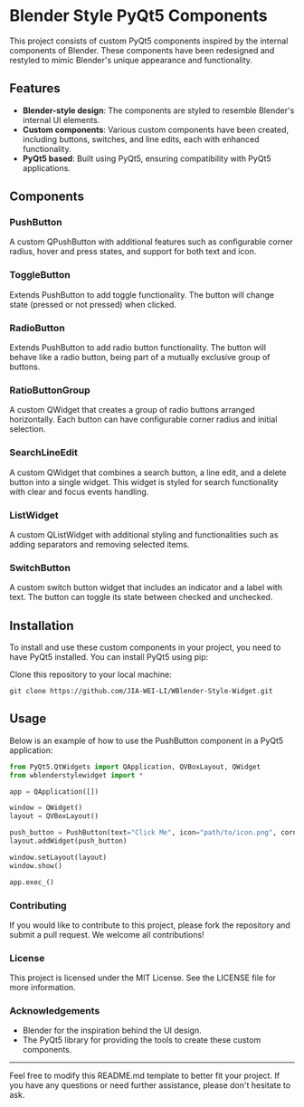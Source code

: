 # Blender Style PyQt5 Components

This project consists of custom PyQt5 components inspired by the internal components of Blender. These components have been redesigned and restyled to mimic Blender's unique appearance and functionality.

## Features

- **Blender-style design**: The components are styled to resemble Blender's internal UI elements.
- **Custom components**: Various custom components have been created, including buttons, switches, and line edits, each with enhanced functionality.
- **PyQt5 based**: Built using PyQt5, ensuring compatibility with PyQt5 applications.

## Components

### PushButton

A custom QPushButton with additional features such as configurable corner radius, hover and press states, and support for both text and icon.

### ToggleButton

Extends PushButton to add toggle functionality. The button will change state (pressed or not pressed) when clicked.

### RadioButton

Extends PushButton to add radio button functionality. The button will behave like a radio button, being part of a mutually exclusive group of buttons.

### RatioButtonGroup

A custom QWidget that creates a group of radio buttons arranged horizontally. Each button can have configurable corner radius and initial selection.

### SearchLineEdit

A custom QWidget that combines a search button, a line edit, and a delete button into a single widget. This widget is styled for search functionality with clear and focus events handling.

### ListWidget

A custom QListWidget with additional styling and functionalities such as adding separators and removing selected items.

### SwitchButton

A custom switch button widget that includes an indicator and a label with text. The button can toggle its state between checked and unchecked.

## Installation

To install and use these custom components in your project, you need to have PyQt5 installed. You can install PyQt5 using pip:

Clone this repository to your local machine:

```git
git clone https://github.com/JIA-WEI-LI/WBlender-Style-Widget.git
```

## Usage

Below is an example of how to use the PushButton component in a PyQt5 application:
```python
from PyQt5.QtWidgets import QApplication, QVBoxLayout, QWidget
from wblenderstylewidget import *

app = QApplication([])

window = QWidget()
layout = QVBoxLayout()

push_button = PushButton(text="Click Me", icon="path/to/icon.png", corner_radius=5)
layout.addWidget(push_button)

window.setLayout(layout)
window.show()

app.exec_()
```

### Contributing

If you would like to contribute to this project, please fork the repository and submit a pull request. We welcome all contributions!

### License

This project is licensed under the MIT License. See the LICENSE file for more information.

### Acknowledgements

* Blender for the inspiration behind the UI design.
* The PyQt5 library for providing the tools to create these custom components.
  
---

Feel free to modify this README.md template to better fit your project. If you have any questions or need further assistance, please don't hesitate to ask.